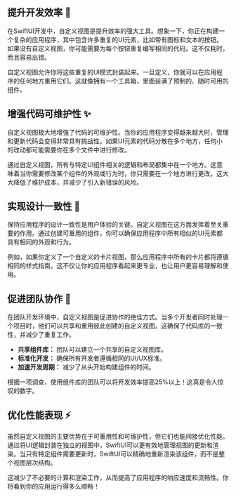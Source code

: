 ﻿## 提升开发效率 🚀

在SwiftUI开发中，自定义视图是提升效率的强大工具。想象一下，你正在构建一个复杂的应用程序，其中包含许多重复的UI元素，比如带有图标和文本的按钮。如果没有自定义视图，你可能需要为每个按钮重复编写相同的代码。这不仅耗时，而且容易出错。

自定义视图允许你将这些重复的UI模式封装起来。一旦定义，你就可以在应用程序的任何地方重用它们。这就像拥有一个工具箱，里面装满了预制的、随时可用的组件。

## 增强代码可维护性 ✨

自定义视图极大地增强了代码的可维护性。当你的应用程序变得越来越大时，管理和更新代码会变得非常具有挑战性。如果UI元素的代码分散在多个地方，任何小的改动都可能需要你在多个文件中进行修改。

通过自定义视图，所有与特定UI组件相关的逻辑和布局都集中在一个地方。这意味着当你需要修改某个组件的外观或行为时，你只需要在一个地方进行更改。这大大降低了维护成本，并减少了引入新错误的风险。

## 实现设计一致性 🎨

保持应用程序的设计一致性是用户体验的关键。自定义视图在这方面发挥着至关重要的作用。通过创建可重用的组件，你可以确保应用程序中所有相似的UI元素都具有相同的外观和行为。

例如，如果你定义了一个自定义的卡片视图，那么应用程序中所有的卡片都将遵循相同的样式指南。这不仅让你的应用程序看起来更专业，也让用户更容易理解和使用。

## 促进团队协作 🤝

在团队开发环境中，自定义视图是促进协作的绝佳方式。当多个开发者同时处理一个项目时，他们可以共享和重用彼此创建的自定义视图。这确保了代码库的一致性，并减少了重复工作。

*   **共享组件库：** 团队可以建立一个共享的自定义视图库。
*   **标准化开发：** 确保所有开发者遵循相同的UI/UX标准。
*   **加速开发周期：** 减少了从头开始构建组件的时间。

根据一项调查，使用组件库的团队可以将开发效率提高25%以上！这真是令人惊叹的数字。

## 优化性能表现 ⚡

虽然自定义视图的主要优势在于可重用性和可维护性，但它们也能间接优化性能。通过将UI逻辑封装在独立的视图中，SwiftUI可以更有效地管理视图的更新和渲染。当只有特定组件需要更新时，SwiftUI可以精确地重新渲染该组件，而不是整个视图层次结构。

这减少了不必要的计算和渲染工作，从而提高了应用程序的响应速度和流畅性。你将看到你的应用运行得多么顺畅！
